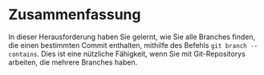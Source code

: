 # Zusammenfassung

In dieser Herausforderung haben Sie gelernt, wie Sie alle Branches finden, die einen bestimmten Commit enthalten, mithilfe des Befehls `git branch --contains`. Dies ist eine nützliche Fähigkeit, wenn Sie mit Git-Repositorys arbeiten, die mehrere Branches haben.

